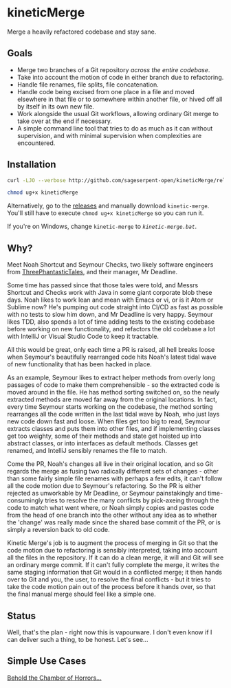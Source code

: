 # kineticMerge
Merge a heavily refactored codebase and stay sane.

## Goals
- Merge two branches of a Git repository *across the entire codebase*.
- Take into account the motion of code in either branch due to refactoring.
- Handle file renames, file splits, file concatenation.
- Handle code being excised from one place in a file and moved elsewhere in that file or to somewhere within another file, or hived off all by itself in its own new file.
- Work alongside the usual Git workflows, allowing ordinary Git merge to take over at the end if necessary.
- A simple command line tool that tries to do as much as it can without supervision, and with minimal supervision when complexities are encountered.

## Installation ##

```bash
curl -LJO --verbose http://github.com/sageserpent-open/kineticMerge/releases/download/v<release version>/kinetic-merge

chmod ug+x kineticMerge
```

Alternatively, go to the [releases](https://github.com/sageserpent-open/kineticMerge/releases) and manually download `kinetic-merge`. You'll still have to execute `chmod ug+x kineticMerge` so you can run it.

If you're on Windows, change `kinetic-merge` to *`kinetic-merge.bat`*.

## Why?
Meet Noah Shortcut and Seymour Checks, two likely software engineers from [ThreePhantasticTales](http://www.octopull.co.uk/sw-dev/ThreePhantasticTails.html), and their manager, Mr Deadline.

Some time has passed since that those tales were told, and Messrs Shortcut and Checks work with Java in some giant corporate blob these days. Noah likes to work lean and mean with Emacs or vi, or is it Atom or Sublime now? He's pumping out code straight into CI/CD as fast as possible with no tests to slow him down, and Mr Deadline is very happy. Seymour likes TDD, also spends a lot of time adding tests to the existing codebase before working on new functionality, and refactors the old codebase a lot with IntelliJ or Visual Studio Code to keep it tractable.

All this would be great, only each time a PR is raised, all hell breaks loose when Seymour's beautifully rearranged code hits Noah's latest tidal wave of new functionality that has been hacked in place.

As an example, Seymour likes to extract helper methods from overly long passages of code to make them comprehensible - so the extracted code is moved around in the file. He has method sorting switched on, so the newly extracted methods are moved far away from the original locations. In fact, every time Seymour starts working on the codebase, the method sorting rearranges all the code written in the last tidal wave by Noah, who just lays new code down fast and loose. When files get too big to read, Seymour extracts classes and puts them into other files, and if implementing classes get too weighty, some of their methods and state get hoisted up into abstract classes, or into interfaces as default methods. Classes get renamed, and IntelliJ sensibly renames the file to match.

Come the PR, Noah's changes all live in their original location, and so Git regards the merge as fusing two radically different sets of changes - other than some fairly simple file renames with perhaps a few edits, it can't follow all the code motion due to Seymour's refactoring. So the PR is either rejected as unworkable by Mr Deadline, or Seymour painstakingly and time-consumingly tries to resolve the many conflicts by pick-axeing through the code to match what went where, or Noah simply copies and pastes code from the head of one branch into the other without any idea as to whether the 'change' was really made since the shared base commit of the PR, or is simply a reversion back to old code.

Kinetic Merge's job is to augment the process of merging in Git so that the code motion due to refactoring is sensibly interpreted, taking into account all the files in the repository. If it can do a clean merge, it will and Git will see an ordinary merge commit. If it can't fully complete the merge, it writes the same staging information that Git would in a conflicted merge; it then hands over to Git and you, the user, to resolve the final conflicts - but it tries to take the code motion pain out of the process before it hands over, so that the final manual merge should feel like a simple one.

## Status
Well, that's the plan - right now this is vapourware. I don't even know if I can deliver such a thing, to be honest. Let's see...

## Simple Use Cases
[Behold the Chamber of Horrors...](./documents/EXAMPLES.md)
